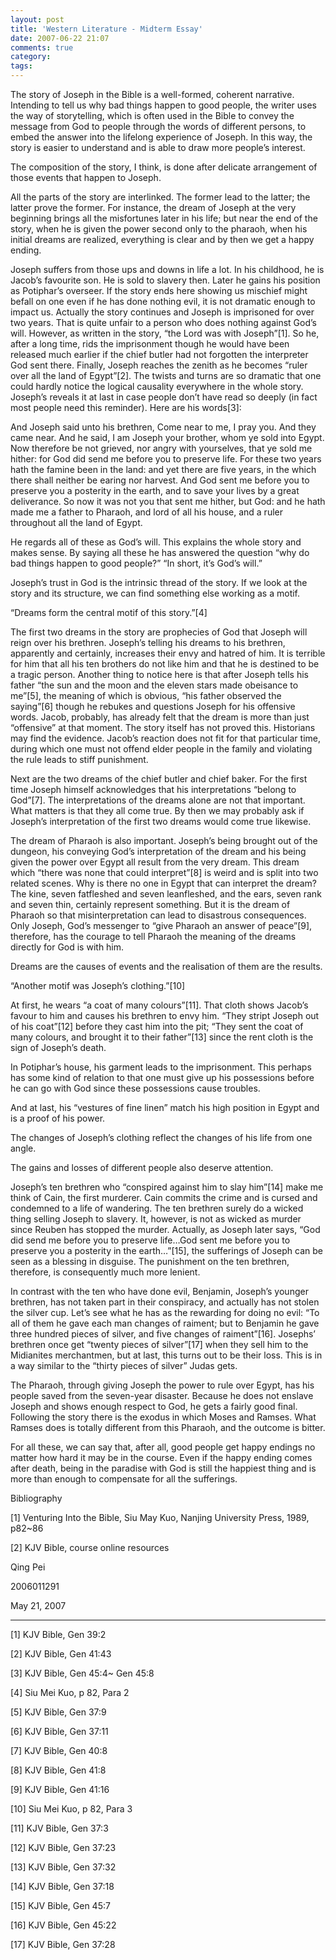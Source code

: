 ```yaml
---
layout: post
title: 'Western Literature - Midterm Essay'
date: 2007-06-22 21:07
comments: true
category: 
tags:
---
```

    

The story of Joseph in the Bible is a well-formed, coherent narrative. Intending to tell us why bad things happen to good people, the writer uses the way of storytelling, which is often used in the Bible to convey the message from God to people through the words of different persons, to embed the answer into the lifelong experience of Joseph. In this way, the story is easier to understand and is able to draw more people’s interest.

The composition of the story, I think, is done after delicate arrangement of those events that happen to Joseph.

All the parts of the story are interlinked. The former lead to the latter; the latter prove the former. For instance, the dream of Joseph at the very beginning brings all the misfortunes later in his life; but near the end of the story, when he is given the power second only to the pharaoh, when his initial dreams are realized, everything is clear and by then we get a happy ending.

Joseph suffers from those ups and downs in life a lot. In his childhood, he is Jacob’s favourite son. He is sold to slavery then. Later he gains his position as Potiphar’s overseer. If the story ends here showing us mischief might befall on one even if he has done nothing evil, it is not dramatic enough to impact us. Actually the story continues and Joseph is imprisoned for over two years. That is quite unfair to a person who does nothing against God’s will. However, as written in the story, “the Lord was with Joseph”[1]. So he, after a long time, rids the imprisonment though he would have been released much earlier if the chief butler had not forgotten the interpreter God sent there. Finally, Joseph reaches the zenith as he becomes “ruler over all the land of Egypt”[2]. The twists and turns are so dramatic that one could hardly notice the logical causality everywhere in the whole story. Joseph’s reveals it at last in case people don’t have read so deeply (in fact most people need this reminder). Here are his words[3]:

And Joseph said unto his brethren, Come near to me, I pray you. And they came near. And he said, I am Joseph your brother, whom ye sold into Egypt. Now therefore be not grieved, nor angry with yourselves, that ye sold me hither: for God did send me before you to preserve life. For these two years hath the famine been in the land: and yet there are five years, in the which there shall neither be earing nor harvest. And God sent me before you to preserve you a posterity in the earth, and to save your lives by a great deliverance. So now it was not you that sent me hither, but God: and he hath made me a father to Pharaoh, and lord of all his house, and a ruler throughout all the land of Egypt.

He regards all of these as God’s will. This explains the whole story and makes sense. By saying all these he has answered the question “why do bad things happen to good people?” “In short, it’s God’s will.”

Joseph’s trust in God is the intrinsic thread of the story. If we look at the story and its structure, we can find something else working as a motif.

“Dreams form the central motif of this story.”[4]

The first two dreams in the story are prophecies of God that Joseph will reign over his brethren. Joseph’s telling his dreams to his brethren, apparently and certainly, increases their envy and hatred of him. It is terrible for him that all his ten brothers do not like him and that he is destined to be a tragic person. Another thing to notice here is that after Joseph tells his father “the sun and the moon and the eleven stars made obeisance to me”[5], the meaning of which is obvious, “his father observed the saying”[6] though he rebukes and questions Joseph for his offensive words. Jacob, probably, has already felt that the dream is more than just “offensive” at that moment. The story itself has not proved this. Historians may find the evidence. Jacob’s reaction does not fit for that particular time, during which one must not offend elder people in the family and violating the rule leads to stiff punishment.

Next are the two dreams of the chief butler and chief baker. For the first time Joseph himself acknowledges that his interpretations “belong to God”[7]. The interpretations of the dreams alone are not that important. What matters is that they all come true. By then we may probably ask if Joseph’s interpretation of the first two dreams would come true likewise.

The dream of Pharaoh is also important. Joseph’s being brought out of the dungeon, his conveying God’s interpretation of the dream and his being given the power over Egypt all result from the very dream. This dream which “there was none that could interpret”[8] is weird and is split into two related scenes. Why is there no one in Egypt that can interpret the dream? The kine, seven fatfleshed and seven leanfleshed, and the ears, seven rank and seven thin, certainly represent something. But it is the dream of Pharaoh so that misinterpretation can lead to disastrous consequences. Only Joseph, God’s messenger to “give Pharaoh an answer of peace”[9], therefore, has the courage to tell Pharaoh the meaning of the dreams directly for God is with him.

Dreams are the causes of events and the realisation of them are the results.

“Another motif was Joseph’s clothing.”[10]

At first, he wears “a coat of many colours”[11]. That cloth shows Jacob’s favour to him and causes his brethren to envy him. “They stript Joseph out of his coat”[12] before they cast him into the pit; “They sent the coat of many colours, and brought it to their father”[13] since the rent cloth is the sign of Joseph’s death.

In Potiphar’s house, his garment leads to the imprisonment. This perhaps has some kind of relation to that one must give up his possessions before he can go with God since these possessions cause troubles.

And at last, his “vestures of fine linen” match his high position in Egypt and is a proof of his power.

The changes of Joseph’s clothing reflect the changes of his life from one angle.

The gains and losses of different people also deserve attention.

Joseph’s ten brethren who “conspired against him to slay him”[14] make me think of Cain, the first murderer. Cain commits the crime and is cursed and condemned to a life of wandering. The ten brethren surely do a wicked thing selling Joseph to slavery. It, however, is not as wicked as murder since Reuben has stopped the murder. Actually, as Joseph later says, “God did send me before you to preserve life…God sent me before you to preserve you a posterity in the earth…”[15], the sufferings of Joseph can be seen as a blessing in disguise. The punishment on the ten brethren, therefore, is consequently much more lenient.

In contrast with the ten who have done evil, Benjamin, Joseph’s younger brethren, has not taken part in their conspiracy, and actually has not stolen the silver cup. Let’s see what he has as the rewarding for doing no evil: “To all of them he gave each man changes of raiment; but to Benjamin he gave three hundred pieces of silver, and five changes of raiment”[16]. Josephs’ brethren once get “twenty pieces of silver”[17] when they sell him to the Midianites merchantmen, but at last, this turns out to be their loss. This is in a way similar to the “thirty pieces of silver” Judas gets.

The Pharaoh, through giving Joseph the power to rule over Egypt, has his people saved from the seven-year disaster. Because he does not enslave Joseph and shows enough respect to God, he gets a fairly good final. Following the story there is the exodus in which Moses and Ramses. What Ramses does is totally different from this Pharaoh, and the outcome is bitter.

For all these, we can say that, after all, good people get happy endings no matter how hard it may be in the course. Even if the happy ending comes after death, being in the paradise with God is still the happiest thing and is more than enough to compensate for all the sufferings.

Bibliography

[1] Venturing Into the Bible, Siu May Kuo, Nanjing University Press, 1989, p82~86

[2] KJV Bible, course online resources

Qing Pei

2006011291

May 21, 2007

* * *

[1] KJV Bible, Gen 39:2

[2] KJV Bible, Gen 41:43

[3] KJV Bible, Gen 45:4~ Gen 45:8

[4] Siu Mei Kuo, p 82, Para 2

[5] KJV Bible, Gen 37:9

[6] KJV Bible, Gen 37:11

[7] KJV Bible, Gen 40:8

[8] KJV Bible, Gen 41:8

[9] KJV Bible, Gen 41:16

[10] Siu Mei Kuo, p 82, Para 3

[11] KJV Bible, Gen 37:3

[12] KJV Bible, Gen 37:23

[13] KJV Bible, Gen 37:32

[14] KJV Bible, Gen 37:18

[15] KJV Bible, Gen 45:7

[16] KJV Bible, Gen 45:22

[17] KJV Bible, Gen 37:28
